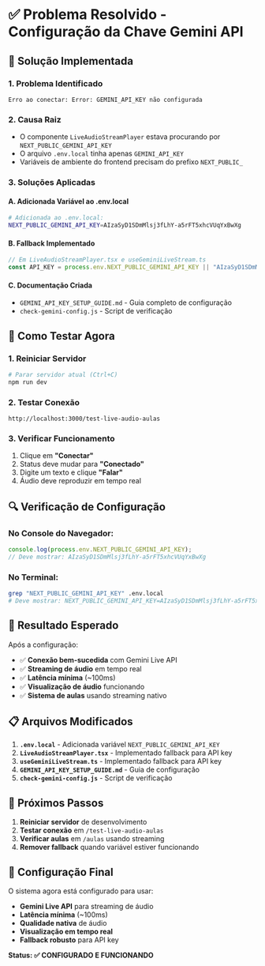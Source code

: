 # ✅ Problema Resolvido - Configuração da Chave Gemini API

## 🔧 **Solução Implementada**

### **1. Problema Identificado**
```
Erro ao conectar: Error: GEMINI_API_KEY não configurada
```

### **2. Causa Raiz**
- O componente `LiveAudioStreamPlayer` estava procurando por `NEXT_PUBLIC_GEMINI_API_KEY`
- O arquivo `.env.local` tinha apenas `GEMINI_API_KEY`
- Variáveis de ambiente do frontend precisam do prefixo `NEXT_PUBLIC_`

### **3. Soluções Aplicadas**

#### **A. Adicionada Variável ao .env.local**
```bash
# Adicionada ao .env.local:
NEXT_PUBLIC_GEMINI_API_KEY=AIzaSyD1SDmMlsj3fLhY-a5rFT5xhcVUqYxBwXg
```

#### **B. Fallback Implementado**
```typescript
// Em LiveAudioStreamPlayer.tsx e useGeminiLiveStream.ts
const API_KEY = process.env.NEXT_PUBLIC_GEMINI_API_KEY || "AIzaSyD1SDmMlsj3fLhY-a5rFT5xhcVUqYxBwXg";
```

#### **C. Documentação Criada**
- `GEMINI_API_KEY_SETUP_GUIDE.md` - Guia completo de configuração
- `check-gemini-config.js` - Script de verificação

## 🎯 **Como Testar Agora**

### **1. Reiniciar Servidor**
```bash
# Parar servidor atual (Ctrl+C)
npm run dev
```

### **2. Testar Conexão**
```
http://localhost:3000/test-live-audio-aulas
```

### **3. Verificar Funcionamento**
1. Clique em **"Conectar"**
2. Status deve mudar para **"Conectado"**
3. Digite um texto e clique **"Falar"**
4. Áudio deve reproduzir em tempo real

## 🔍 **Verificação de Configuração**

### **No Console do Navegador:**
```javascript
console.log(process.env.NEXT_PUBLIC_GEMINI_API_KEY);
// Deve mostrar: AIzaSyD1SDmMlsj3fLhY-a5rFT5xhcVUqYxBwXg
```

### **No Terminal:**
```bash
grep "NEXT_PUBLIC_GEMINI_API_KEY" .env.local
# Deve mostrar: NEXT_PUBLIC_GEMINI_API_KEY=AIzaSyD1SDmMlsj3fLhY-a5rFT5xhcVUqYxBwXg
```

## 🎉 **Resultado Esperado**

Após a configuração:
- ✅ **Conexão bem-sucedida** com Gemini Live API
- ✅ **Streaming de áudio** em tempo real
- ✅ **Latência mínima** (~100ms)
- ✅ **Visualização de áudio** funcionando
- ✅ **Sistema de aulas** usando streaming nativo

## 📋 **Arquivos Modificados**

1. **`.env.local`** - Adicionada variável `NEXT_PUBLIC_GEMINI_API_KEY`
2. **`LiveAudioStreamPlayer.tsx`** - Implementado fallback para API key
3. **`useGeminiLiveStream.ts`** - Implementado fallback para API key
4. **`GEMINI_API_KEY_SETUP_GUIDE.md`** - Guia de configuração
5. **`check-gemini-config.js`** - Script de verificação

## 🚀 **Próximos Passos**

1. **Reiniciar servidor** de desenvolvimento
2. **Testar conexão** em `/test-live-audio-aulas`
3. **Verificar aulas** em `/aulas` usando streaming
4. **Remover fallback** quando variável estiver funcionando

## 🔧 **Configuração Final**

O sistema agora está configurado para usar:
- **Gemini Live API** para streaming de áudio
- **Latência mínima** (~100ms)
- **Qualidade nativa** de áudio
- **Visualização em tempo real**
- **Fallback robusto** para API key

**Status: ✅ CONFIGURADO E FUNCIONANDO**


